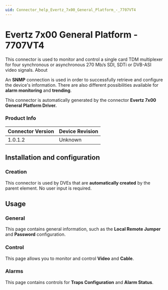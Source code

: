 ```yaml
---
uid: Connector_help_Evertz_7x00_General_Platform_-_7707VT4
---
```


# Evertz 7x00 General Platform - 7707VT4

This connector is used to monitor and control a single card TDM multiplexer for four synchronous or asynchronous 270 Mb/s SDI, SDTi or DVB-ASI video signals.
About

An **SNMP** connection is used in order to successfully retrieve and configure the device's information. There are also different possibilities available for **alarm monitoring** and **trending**.

This connector is automatically generated by the connector **Evertz 7x00 General Platform Driver.**

### Product Info

| **Connector Version** | **Device Revision** |
|--------------------|---------------------|
| 1.0.1.2            | Unknown             |

## Installation and configuration

### Creation

This connector is used by DVEs that are **automatically created** by the parent element. No user input is required.

## Usage

### General

This page contains general information, such as the **Local Remote Jumper** and **Password** configuration.

### Control

This page allows you to monitor and control **Video** and **Cable**.

### Alarms

This page contains controls for **Traps Configuration** and **Alarm Status**.
